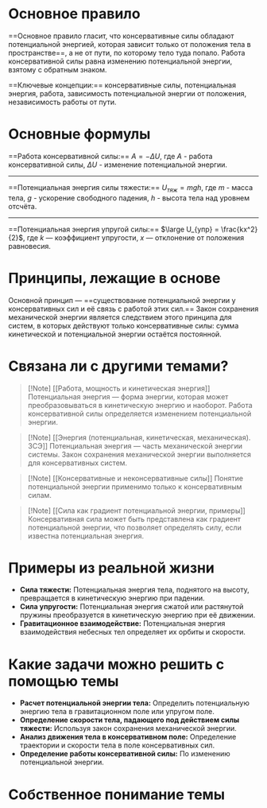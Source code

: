 # Основное правило

==Основное правило гласит, что консервативные силы обладают потенциальной энергией, которая зависит только от положения тела в пространстве==, а не от пути, по которому тело туда попало. Работа консервативной силы равна изменению потенциальной энергии, взятому с обратным знаком.

==Ключевые концепции:== консервативные силы, потенциальная энергия, работа, зависимость потенциальной энергии от положения, независимость работы от пути.
# Основные формулы

==Работа консервативной силы:== $A = - \Delta U$, где $A$ - работа консервативной силы, $\Delta U$ - изменение потенциальной энергии.

---

==Потенциальная энергия силы тяжести:== $U_{тяж} = mgh$, где $m$ - масса тела, $g$ - ускорение свободного падения, $h$ - высота тела над уровнем отсчёта.

---

==Потенциальная энергия упругой силы:== $\large U_{упр} = \frac{kx^2}{2}$, где $k$ — коэффициент упругости, $x$ — отклонение от положения равновесия.
# Принципы, лежащие в основе

Основной принцип — ==существование потенциальной энергии у консервативных сил и её связь с работой этих сил.== Закон сохранения механической энергии является следствием этого принципа для систем, в которых действуют только консервативные силы: сумма кинетической и потенциальной энергии остаётся постоянной.
# Связана ли с другими темами?

>[!Note] [[Работа, мощность и кинетическая энергия]]
>Потенциальная энергия — форма энергии, которая может преобразовываться в кинетическую энергию и наоборот. Работа консервативной силы определяется изменением потенциальной энергии.

>[!Note] [[Энергия (потенциальная, кинетическая, механическая). ЗСЭ]]
>Потенциальная энергия — часть механической энергии системы. Закон сохранения механической энергии выполняется для консервативных систем.

>[!Note] [[Консервативные и неконсервативные силы]]
>Понятие потенциальной энергии применимо только к консервативным силам.

>[!Note] [[Сила как градиент потенциальной энергии, примеры]]
>Консервативная сила может быть представлена как градиент потенциальной энергии, что позволяет определять силу, если известна потенциальная энергия.
# Примеры из реальной жизни

- **Сила тяжести:** Потенциальная энергия тела, поднятого на высоту, превращается в кинетическую энергию при падении.
- **Сила упругости:** Потенциальная энергия сжатой или растянутой пружины преобразуется в кинетическую энергию при её движении.
- **Гравитационное взаимодействие:** Потенциальная энергия взаимодействия небесных тел определяет их орбиты и скорости.
# Какие задачи можно решить с помощью темы

- **Расчет потенциальной энергии тела:** Определить потенциальную энергию тела в гравитационном поле или упругом поле.
- **Определение скорости тела, падающего под действием силы тяжести:** Используя закон сохранения механической энергии.
- **Анализ движения тела в консервативном поле:** Определение траектории и скорости тела в поле консервативных сил.
- **Определение работы консервативной силы:** По изменению потенциальной энергии.
# Собственное понимание темы